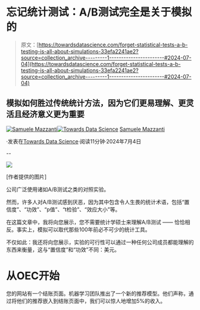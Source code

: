 # 忘记统计测试：A/B测试完全是关于模拟的

> 原文：[https://towardsdatascience.com/forget-statistical-tests-a-b-testing-is-all-about-simulations-33efa2241ae2?source=collection_archive---------1-----------------------#2024-07-04](https://towardsdatascience.com/forget-statistical-tests-a-b-testing-is-all-about-simulations-33efa2241ae2?source=collection_archive---------1-----------------------#2024-07-04)

## 模拟如何胜过传统统计方法，因为它们更易理解、更灵活且经济意义更为重要

[](https://medium.com/@mazzanti.sam?source=post_page---byline--33efa2241ae2--------------------------------)[![Samuele Mazzanti](../Images/432477d6418a3f79bf25dec42755d364.png)](https://medium.com/@mazzanti.sam?source=post_page---byline--33efa2241ae2--------------------------------)[](https://towardsdatascience.com/?source=post_page---byline--33efa2241ae2--------------------------------)[![Towards Data Science](../Images/a6ff2676ffcc0c7aad8aaf1d79379785.png)](https://towardsdatascience.com/?source=post_page---byline--33efa2241ae2--------------------------------) [Samuele Mazzanti](https://medium.com/@mazzanti.sam?source=post_page---byline--33efa2241ae2--------------------------------)

·发表在[Towards Data Science](https://towardsdatascience.com/?source=post_page---byline--33efa2241ae2--------------------------------)·阅读11分钟·2024年7月4日

--

![](../Images/9fb601484bd95b091eba4983b1c28784.png)

[作者提供的图片]

公司广泛使用诸如A/B测试之类的对照实验。

然而，许多人对A/B测试感到厌恶，因为其中包含令人生畏的统计术语，包括“置信度”、“功效”、“p值”、“t检验”、“效应大小”等。

在这篇文章中，我将向您展示，您不需要统计学硕士来理解A/B测试 —— 恰恰相反。事实上，模拟可以取代那些100年前必不可少的统计工具。

不仅如此：我还将向您展示，实验的可行性可以通过一种任何公司成员都能理解的东西来衡量，这与“置信度”和“功效”不同：美元。

# 从OEC开始

您的网站有一个结账页面。机器学习团队推出了一个新的推荐模型。他们声称，通过将他们的推荐嵌入到结账页面中，我们可以惊人地增加5%的收入。
